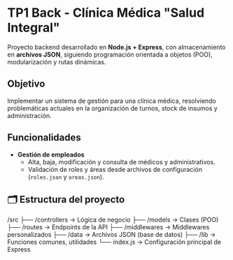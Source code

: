 # TP1 Back - Clínica Médica "Salud Integral"

Proyecto backend desarrollado en **Node.js + Express**, con almacenamiento en **archivos JSON**, siguiendo programación orientada a objetos (POO), modularización y rutas dinámicas.

## Objetivo
Implementar un sistema de gestión para una clínica médica, resolviendo problemáticas actuales en la organización de turnos, stock de insumos y administración.

## Funcionalidades
- **Gestión de empleados**
  - Alta, baja, modificación y consulta de médicos y administrativos.
  - Validación de roles y áreas desde archivos de configuración (`roles.json` y `areas.json`).

## 🗂️ Estructura del proyecto
/src
├── /controllers → Lógica de negocio
├── /models → Clases (POO)
├── /routes → Endpoints de la API
├── /middlewares → Middlewares personalizados
├── /data → Archivos JSON (base de datos)
├── /lib → Funciones comunes, utilidades
└── index.js → Configuración principal de Express
